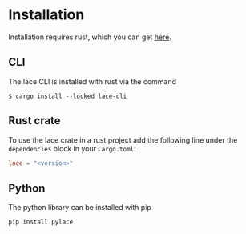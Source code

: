 # Installation


Installation requires rust, which you can get [here](https://www.rust-lang.org/tools/install).

## CLI

The lace CLI is installed with rust via the command

```console
$ cargo install --locked lace-cli
```

## Rust crate

To use the lace crate in a rust project add the following line under the
`dependencies` block in your `Cargo.toml`:

```toml
lace = "<version>"
```

## Python

The python library can be installed with pip

```console
pip install pylace
```
